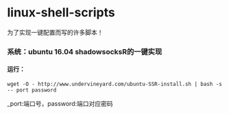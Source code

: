 # linux-shell-scripts
为了实现一键配置而写的许多脚本！

### 系统：ubuntu 16.04 shadowsocksR的一键实现
#### 运行：
```
wget -O - http://www.undervineyard.com/ubuntu-SSR-install.sh | bash -s -- port password
```
_port:端口号，password:端口对应密码